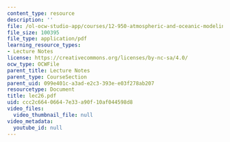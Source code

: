 ```yaml
---
content_type: resource
description: ''
file: /ol-ocw-studio-app/courses/12-950-atmospheric-and-oceanic-modeling-spring-2004/ccc2c66406647e33a90f10af044598d8_lec26.pdf
file_size: 100395
file_type: application/pdf
learning_resource_types:
- Lecture Notes
license: https://creativecommons.org/licenses/by-nc-sa/4.0/
ocw_type: OCWFile
parent_title: Lecture Notes
parent_type: CourseSection
parent_uid: 099e401c-a3ad-e2c3-393e-e03f278ab207
resourcetype: Document
title: lec26.pdf
uid: ccc2c664-0664-7e33-a90f-10af044598d8
video_files:
  video_thumbnail_file: null
video_metadata:
  youtube_id: null
---
```

